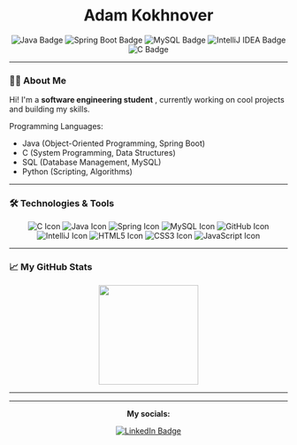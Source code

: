 <h1 align="center">Adam Kokhnover </h1>

<p align="center">
  <img src="https://img.shields.io/badge/Java-ED8B00?style=for-the-badge&logo=java&logoColor=white" alt="Java Badge" />
  <img src="https://img.shields.io/badge/Spring_Boot-6DB33F?style=for-the-badge&logo=spring&logoColor=white" alt="Spring Boot Badge" />
  <img src="https://img.shields.io/badge/MySQL-4479A1?style=for-the-badge&logo=mysql&logoColor=white" alt="MySQL Badge" />
  <img src="https://img.shields.io/badge/IntelliJ_IDEA-000000?style=for-the-badge&logo=intellij-idea&logoColor=white" alt="IntelliJ IDEA Badge" />
  <img src="https://img.shields.io/badge/C-00599C?style=for-the-badge&logo=c&logoColor=white" alt="C Badge" />
</p>

---

### 👨‍💻 About Me

Hi! I'm a **software engineering student** , currently working on cool projects and building my skills.

Programming Languages:

-  Java (Object-Oriented Programming, Spring Boot)
-  C (System Programming, Data Structures) 
-  SQL (Database Management, MySQL) 
-  Python (Scripting, Algorithms)

---

### 🛠️ Technologies & Tools

<p align="center">
  <img src="https://img.icons8.com/color/48/000000/c-programming.png" alt="C Icon" />
  <img src="https://img.icons8.com/color/48/000000/java-coffee-cup-logo.png" alt="Java Icon" />
  <img src="https://img.icons8.com/color/48/000000/spring-logo.png" alt="Spring Icon" />
  <img src="https://img.icons8.com/ios-filled/50/4479A1/mysql-logo.png" alt="MySQL Icon" />
  <img src="https://img.icons8.com/ios-filled/50/000000/github.png" alt="GitHub Icon" />
  <img src="https://img.icons8.com/color/48/000000/intellij-idea.png" alt="IntelliJ Icon" />
  <img src="https://img.icons8.com/color/48/000000/html-5--v1.png" alt="HTML5 Icon" />
  <img src="https://img.icons8.com/color/48/000000/css3.png" alt="CSS3 Icon" />
  <img src="https://img.icons8.com/color/48/000000/javascript--v1.png" alt="JavaScript Icon" />
</p>

---

### 📈 My GitHub Stats

<p align="center">
   <img height="180em" src="https://github-readme-stats.vercel.app/api?username=Adamko17&show_icons=true&theme=tokyonight&include_all_commits=false&count_private=false"/>


</p>

---


---

<p align="center">
  <b>My socials: </b>
</p>

<p align="center">
  <a href="www.linkedin.com/in/adam-kokhnover-83ba712a9"><img src="https://img.shields.io/badge/LinkedIn-0A66C2?style=for-the-badge&logo=linkedin&logoColor=white" alt="LinkedIn Badge" /></a>
</p>
